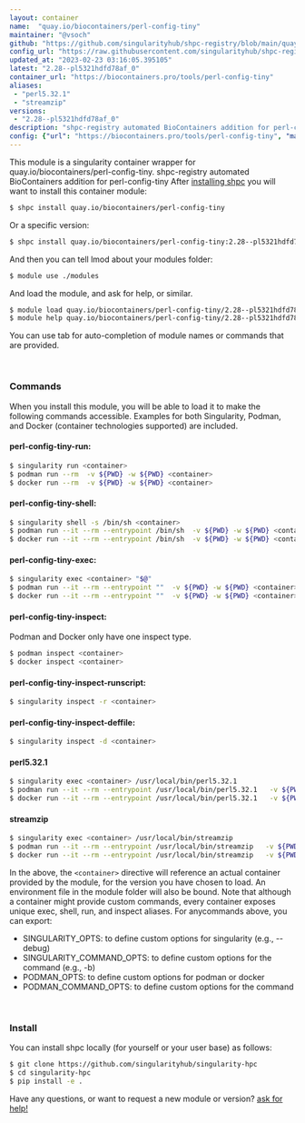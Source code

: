 ```yaml
---
layout: container
name:  "quay.io/biocontainers/perl-config-tiny"
maintainer: "@vsoch"
github: "https://github.com/singularityhub/shpc-registry/blob/main/quay.io/biocontainers/perl-config-tiny/container.yaml"
config_url: "https://raw.githubusercontent.com/singularityhub/shpc-registry/main/quay.io/biocontainers/perl-config-tiny/container.yaml"
updated_at: "2023-02-23 03:16:05.395105"
latest: "2.28--pl5321hdfd78af_0"
container_url: "https://biocontainers.pro/tools/perl-config-tiny"
aliases:
 - "perl5.32.1"
 - "streamzip"
versions:
 - "2.28--pl5321hdfd78af_0"
description: "shpc-registry automated BioContainers addition for perl-config-tiny"
config: {"url": "https://biocontainers.pro/tools/perl-config-tiny", "maintainer": "@vsoch", "description": "shpc-registry automated BioContainers addition for perl-config-tiny", "latest": {"2.28--pl5321hdfd78af_0": "sha256:53880603d6b3e124e8560f6b58de84cc3d14b318c5f132431c1306bcd281c40d"}, "tags": {"2.28--pl5321hdfd78af_0": "sha256:53880603d6b3e124e8560f6b58de84cc3d14b318c5f132431c1306bcd281c40d"}, "docker": "quay.io/biocontainers/perl-config-tiny", "aliases": {"perl5.32.1": "/usr/local/bin/perl5.32.1", "streamzip": "/usr/local/bin/streamzip"}}
---
```


This module is a singularity container wrapper for quay.io/biocontainers/perl-config-tiny.
shpc-registry automated BioContainers addition for perl-config-tiny
After [installing shpc](#install) you will want to install this container module:


```bash
$ shpc install quay.io/biocontainers/perl-config-tiny
```

Or a specific version:

```bash
$ shpc install quay.io/biocontainers/perl-config-tiny:2.28--pl5321hdfd78af_0
```

And then you can tell lmod about your modules folder:

```bash
$ module use ./modules
```

And load the module, and ask for help, or similar.

```bash
$ module load quay.io/biocontainers/perl-config-tiny/2.28--pl5321hdfd78af_0
$ module help quay.io/biocontainers/perl-config-tiny/2.28--pl5321hdfd78af_0
```

You can use tab for auto-completion of module names or commands that are provided.

<br>

### Commands

When you install this module, you will be able to load it to make the following commands accessible.
Examples for both Singularity, Podman, and Docker (container technologies supported) are included.

#### perl-config-tiny-run:

```bash
$ singularity run <container>
$ podman run --rm  -v ${PWD} -w ${PWD} <container>
$ docker run --rm  -v ${PWD} -w ${PWD} <container>
```

#### perl-config-tiny-shell:

```bash
$ singularity shell -s /bin/sh <container>
$ podman run --it --rm --entrypoint /bin/sh  -v ${PWD} -w ${PWD} <container>
$ docker run --it --rm --entrypoint /bin/sh  -v ${PWD} -w ${PWD} <container>
```

#### perl-config-tiny-exec:

```bash
$ singularity exec <container> "$@"
$ podman run --it --rm --entrypoint ""  -v ${PWD} -w ${PWD} <container> "$@"
$ docker run --it --rm --entrypoint ""  -v ${PWD} -w ${PWD} <container> "$@"
```

#### perl-config-tiny-inspect:

Podman and Docker only have one inspect type.

```bash
$ podman inspect <container>
$ docker inspect <container>
```

#### perl-config-tiny-inspect-runscript:

```bash
$ singularity inspect -r <container>
```

#### perl-config-tiny-inspect-deffile:

```bash
$ singularity inspect -d <container>
```


#### perl5.32.1

```bash
$ singularity exec <container> /usr/local/bin/perl5.32.1
$ podman run --it --rm --entrypoint /usr/local/bin/perl5.32.1   -v ${PWD} -w ${PWD} <container> -c " $@"
$ docker run --it --rm --entrypoint /usr/local/bin/perl5.32.1   -v ${PWD} -w ${PWD} <container> -c " $@"
```


#### streamzip

```bash
$ singularity exec <container> /usr/local/bin/streamzip
$ podman run --it --rm --entrypoint /usr/local/bin/streamzip   -v ${PWD} -w ${PWD} <container> -c " $@"
$ docker run --it --rm --entrypoint /usr/local/bin/streamzip   -v ${PWD} -w ${PWD} <container> -c " $@"
```



In the above, the `<container>` directive will reference an actual container provided
by the module, for the version you have chosen to load. An environment file in the
module folder will also be bound. Note that although a container
might provide custom commands, every container exposes unique exec, shell, run, and
inspect aliases. For anycommands above, you can export:

 - SINGULARITY_OPTS: to define custom options for singularity (e.g., --debug)
 - SINGULARITY_COMMAND_OPTS: to define custom options for the command (e.g., -b)
 - PODMAN_OPTS: to define custom options for podman or docker
 - PODMAN_COMMAND_OPTS: to define custom options for the command

<br>

### Install

You can install shpc locally (for yourself or your user base) as follows:

```bash
$ git clone https://github.com/singularityhub/singularity-hpc
$ cd singularity-hpc
$ pip install -e .
```

Have any questions, or want to request a new module or version? [ask for help!](https://github.com/singularityhub/singularity-hpc/issues)